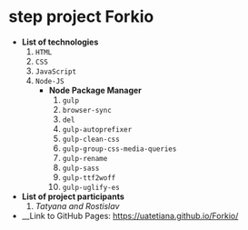 # step project Forkio

* __List of technologies__
	1. `HTML`
	2. `CSS`
	3. `JavaScript`
	4. `Node-JS`
		* __Node Package Manager__
			1. `gulp`
			2. `browser-sync`
			3. `del`
			4. `gulp-autoprefixer`
			5. `gulp-clean-css`
			6. `gulp-group-css-media-queries`
			7. `gulp-rename`
			8. `gulp-sass`
			9. `gulp-ttf2woff`
			10. `gulp-uglify-es`
* __List of project participants__
	1. _Tatyana and Rostislav_
* __Link to GitHub Pages: https://uatetiana.github.io/Forkio/ 
